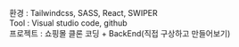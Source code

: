 환경 : Tailwindcss, SASS, React, SWIPER <br/>
Tool : Visual studio code, github <br/>
프로젝트 : 쇼핑몰 클론 코딩 + BackEnd(직접 구상하고 만들어보기)
